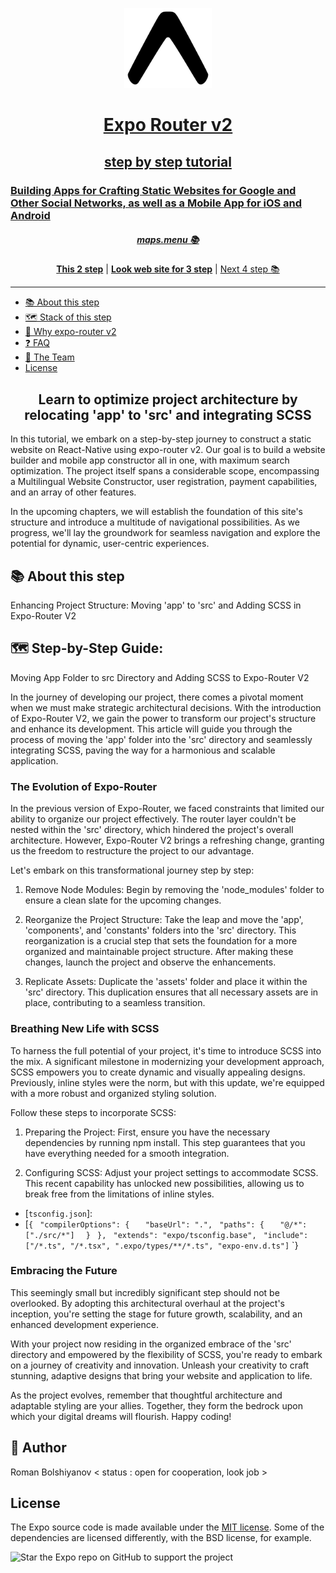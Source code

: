 <!-- Banner Image -->
<p align="center">
  <a href="https://expo.dev/">
    <img alt="expo sdk" height="128" src="./assets/images/banner.png">
    <h1 align="center">Expo Router v2 </h1>
    <h2 align="center">step by step tutorial </h2>
    <h3>Building Apps for Crafting Static Websites for Google and Other Social Networks, as well as a Mobile App for iOS and Android  </h3>
  </a>
<h5 align="center"> <a aria-label="expo documentation" href="https://maps.menu">maps.menu 📚</a></h5>
</p>

<p align="center">
  <a aria-label="try expo with snack" href="https://github.com/bolshiyanov/expo-router-v2-step2"><b>This 2 step</b></a>
 | <a aria-label="try expo with snack" href="https://expo-router-v2-static-web-app-step-3.netlify.app/"><b>Look web site for 3 step</b></a>
 |
  <a aria-label="expo documentation" href="https://github.com/bolshiyanov/expo-router-v2-step4">Next 4 step 📚</a>
</p>

---

- [📚 About this step](#-documentation)
- [🗺 Stack of this step](#-Stack-of-this-step)
- [🏅 Why expo-router v2](#-Why-expo-router)
- [❓ FAQ](#-faq)
- [💙 The Team](#-the-team)
- [License](#license)

<h2 align="center">Learn to optimize project architecture by relocating 'app' to 'src' and integrating SCSS</h2>

In this tutorial, we embark on a step-by-step journey to construct a static website on React-Native using expo-router v2. Our goal is to build a website builder and mobile app constructor all in one, with maximum search optimization. The project itself spans a considerable scope, encompassing a Multilingual Website Constructor, user registration, payment capabilities, and an array of other features.

In the upcoming chapters, we will establish the foundation of this site's structure and introduce a multitude of navigational possibilities. As we progress, we'll lay the groundwork for seamless navigation and explore the potential for dynamic, user-centric experiences.

## 📚 About this step

Enhancing Project Structure: Moving 'app' to 'src' and Adding SCSS in Expo-Router V2

## 🗺  Step-by-Step Guide:<br/>

Moving App Folder to src Directory and Adding SCSS to Expo-Router V2

In the journey of developing our project, there comes a pivotal moment when we must make strategic architectural decisions. With the introduction of Expo-Router V2, we gain the power to transform our project's structure and enhance its development. This article will guide you through the process of moving the 'app' folder into the 'src' directory and seamlessly integrating SCSS, paving the way for a harmonious and scalable application.

### The Evolution of Expo-Router

In the previous version of Expo-Router, we faced constraints that limited our ability to organize our project effectively. The router layer couldn't be nested within the 'src' directory, which hindered the project's overall architecture. However, Expo-Router V2 brings a refreshing change, granting us the freedom to restructure the project to our advantage.

Let's embark on this transformational journey step by step:

1. Remove Node Modules: Begin by removing the 'node_modules' folder to ensure a clean slate for the upcoming changes.

2. Reorganize the Project Structure: Take the leap and move the 'app', 'components', and 'constants' folders into the 'src' directory. This reorganization is a crucial step that sets the foundation for a more organized and maintainable project structure. After making these changes, launch the project and observe the enhancements.

3. Replicate Assets: Duplicate the 'assets' folder and place it within the 'src' directory. This duplication ensures that all necessary assets are in place, contributing to a seamless transition.

### Breathing New Life with SCSS

To harness the full potential of your project, it's time to introduce SCSS into the mix. A significant milestone in modernizing your development approach, SCSS empowers you to create dynamic and visually appealing designs. Previously, inline styles were the norm, but with this update, we're equipped with a more robust and organized styling solution.

Follow these steps to incorporate SCSS:

1. Preparing the Project: First, ensure you have the necessary dependencies by running npm install. This step guarantees that you have everything needed for a smooth integration.

2. Configuring SCSS: Adjust your project settings to accommodate SCSS. This recent capability has unlocked new possibilities, allowing us to break free from the limitations of inline styles.

- [`tsconfig.json`]:
- [`{`
  ` "compilerOptions": {`
    `   "baseUrl": ".",`
    ` "paths": {`
      `   "@/*": ["./src/*"]`
    `  }`
  ` },`
  ` "extends": "expo/tsconfig.base",`
  ` "include": ["/*.ts", "/*.tsx", ".expo/types/**/*.ts", "expo-env.d.ts"]`
`}

### Embracing the Future

This seemingly small but incredibly significant step should not be overlooked. By adopting this architectural overhaul at the project's inception, you're setting the stage for future growth, scalability, and an enhanced development experience.

With your project now residing in the organized embrace of the 'src' directory and empowered by the flexibility of SCSS, you're ready to embark on a journey of creativity and innovation. Unleash your creativity to craft stunning, adaptive designs that bring your website and application to life.

As the project evolves, remember that thoughtful architecture and adaptable styling are your allies. Together, they form the bedrock upon which your digital dreams will flourish. Happy coding!

## 💙 Author

Roman Bolshiyanov < status : open for cooperation, look job >

## License

The Expo source code is made available under the [MIT license](LICENSE). Some of the dependencies are licensed differently, with the BSD license, for example.


<img alt="Star the Expo repo on GitHub to support the project" src="https://user-images.githubusercontent.com/9664363/185428788-d762fd5d-97b3-4f59-8db7-f72405be9677.gif" width="50%">
